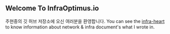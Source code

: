 ## Welcome To InfraOptimus.io

주현중의 깃 허브 저장소에 오신 여러분을 환영합니다.
You can see the [infra-heart](https://infra-heart.tistory.com/) to know information about network & infra document's what I wrote in.

